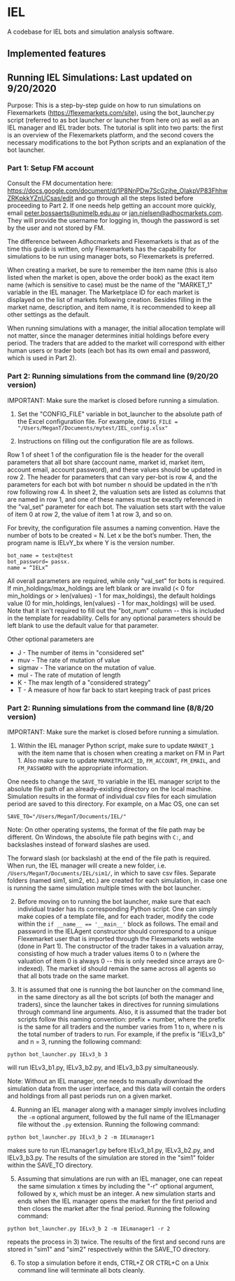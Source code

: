 # IEL

A codebase for IEL bots and simulation analysis software. 

## Implemented features 



## Running IEL Simulations: Last updated on 9/20/2020


Purpose: This is a step-by-step guide on how to run simulations on Flexemarkets (https://flexemarkets.com/site), using the bot_launcher.py script (referred to as bot launcher or launcher from here on) as well as an IEL manager and IEL trader bots. The tutorial is split into two parts: the first is an overview of the Flexemarkets platform, and the second covers the necessary modifications to the bot Python scripts and an explanation of the bot launcher.

### Part 1: Setup FM account

Consult the FM documentation here: https://docs.google.com/document/d/1P8NnPDw7ScGzjhe_OIakpVP83FhhwZRKpkkYZnUCsas/edit and go through all the steps listed before proceeding to Part 2. If one needs help getting an account more quickly, email peter.bossaerts@unimelb.edu.au or jan.nielsen@adhocmarkets.com. They will provide the username for logging in, though the password is set by the user and not stored by FM.

The difference between Adhocmarkets and Flexemarkets is that as of the time this guide is written, only Flexemarkets has the capability for simulations to be run using manager bots, so Flexemarkets is preferred.  

When creating a market, be sure to remember the item name (this is also listed when the market is open, above the order book) as the exact item name (which is sensitive to case) must be the name of the "MARKET_1" variable in the IEL manager. The Marketplace ID for each market is displayed on the list of markets following creation. Besides filling in the market name, description, and item name, it is recommended to keep all other settings as the default. 

When running simulations with a manager, the initial allocation template will not matter, since the manager determines initial holdings before every period. The traders that are added to the market will correspond with either human users or trader bots (each bot has its own email and password, which is used in Part 2).     


### Part 2: Running simulations from the command line (9/20/20 version)

IMPORTANT: Make sure the market is closed before running a simulation.

1) Set the "CONFIG_FILE" variable in bot_launcher to the absolute path of the Excel configuration file. For example, `CONFIG_FILE = "/Users/MeganT/Documents/mytest/IEL_config.xlsx"`

2) Instructions on filling out the configuration file are as follows. 

Row 1 of sheet 1 of the configuration file is the header for the overall parameters that all bot share (account name, market id, market item, account email, account password), and these values should be updated in row 2. The header for parameters that can vary per-bot is row 4, and the parameters for each bot with bot number n should be updated in the n'th row following row 4. In sheet 2, the valuation sets are listed as columns that are named in row 1, and one of these names must be exactly referenced in the "val_set" parameter for each bot. The valuation sets start with the value of item 0 at row 2, the value of item 1 at row 3, and so on. 

For brevity, the configuration file assumes a naming convention. Have the number of bots to be created = N. Let x be the bot’s number. Then, the program name is IELvY_bx where Y is the version number.
```
bot_name = testx@test  
bot_password= passx.
name = “IELx”
```

All overall parameters are required, while only "val_set" for bots is required. If min_holdings/max_holdings are left blank or are invalid (< 0 for min_holdings or > len(values) - 1 for max_holdings), the default holdings value (0 for min_holdings, len(values) - 1 for max_holdings) will be used. Note that it isn't required to fill out the "bot_num" column -- this is included in the template for readability. Cells for any optional parameters should be left blank to use the default value for that parameter. 

Other optional parameters are

* J -  The number of items in "considered set" 
* muv - The rate of mutation of value
* sigmav - The variance on the mutation of value. 
* mul - The rate of mutation of length
* K - The max length of a "considered strategy"
* T - A measure of how far back to start keeping track of past prices



### Part 2: Running simulations from the command line (8/8/20 version)

IMPORTANT: Make sure the market is closed before running a simulation. 

1) Within the IEL manager Python script, make sure to update `MARKET_1` with the item name that is chosen when creating a market on FM in Part 1. Also make sure to update `MARKETPLACE_ID`, `FM_ACCOUNT`, `FM_EMAIL`, and `FM_PASSWORD` with the appropriate information.

One needs to change the `SAVE_TO` variable in the IEL manager script to the absolute file path of an already-existing directory on the local machine. Simulation results in the format of individual csv files for each simulation period are saved to this directory. For example, on a Mac OS, one can set

`SAVE_TO="/Users/MeganT/Documents/IEL/"`

Note: On other operating systems, the format of the file path may be different. On Windows, the absolute file path begins with `C:`, and backslashes instead of forward slashes are used.

The forward slash (or backslash) at the end of the file path is required. When run, the IEL manager will create a new folder, i.e. `/Users/MeganT/Documents/IEL/sim1/`, in which to save csv files. Separate folders (named sim1, sim2, etc.) are created for each simulation, in case one is running the same simulation multiple times with the bot launcher.

2) Before moving on to running the bot launcher, make sure that each individual trader has its corresponding Python script. One can simply make copies of a template file, and for each trader, modify the code within the `if __name__ == '__main__'` block as follows. The email and password in the IELAgent constructor should correspond to a unique Flexemarket user that is imported through the Flexemarkets website (done in Part 1). The constructor of the trader takes in a valuation array, consisting of how much a trader values items 0 to n (where the valuation of item 0 is always 0 -- this is only needed since arrays are 0-indexed). The market id should remain the same across all agents so that all bots trade on the same market. 

3) It is assumed that one is running the bot launcher on the command line, in the same directory as all the bot scripts (of both the manager and traders), since the launcher takes in directives for running simulations through command line arguments. Also, it is assumed that the trader bot scripts follow this naming convention: prefix + number, where the prefix is the same for all traders and the number varies from 1 to n, where n is the total number of traders to run. For example, if the prefix is "IELv3_b" and n = 3, running the following command:

`python bot_launcher.py IELv3_b 3`

will run IELv3_b1.py, IELv3_b2.py, and IELv3_b3.py simultaneously. 

Note: Without an IEL manager, one needs to manually download the simulation data from the user interface, and this data will contain the orders and holdings from all past periods run on a given market.

4) Running an IEL manager along with a manager simply involves including the `-m` optional argument, followed by the full name of the IELmanager file without the `.py` extension. Running the following command:

`python bot_launcher.py IELv3_b 2 -m IELmanager1`

makes sure to run IELmanager1.py before IELv3_b1.py, IELv3_b2.py, and IELv3_b3.py. The results of the simulation are stored in the "sim1" folder within the SAVE_TO directory.

5) Assuming that simulations are run with an IEL manager, one can repeat the same simulation x times by including the "-r" optional argument, followed by x, which must be an integer. A new simulation starts and ends when the IEL manager opens the market for the first period and then closes the market after the final period. Running the following command:

`python bot_launcher.py IELv3_b 2 -m IELmanager1 -r 2`

repeats the process in 3) twice. The results of the first and second runs are stored in "sim1" and "sim2" respectively within the SAVE_TO directory.

6) To stop a simulation before it ends, CTRL+Z OR CTRL+C on a Unix command line will terminate all bots cleanly. 


